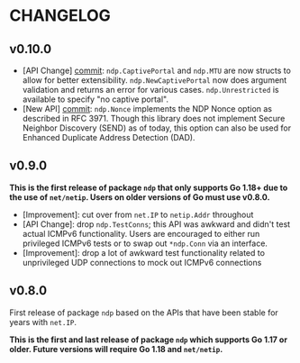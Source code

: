 # CHANGELOG

## v0.10.0

- [API Change]
  [commit](https://github.com/mdlayher/ndp/commit/0e153112a3ae254e05f4e55afdb684da0712d5c9):
  `ndp.CaptivePortal` and `ndp.MTU` are now structs to allow for better
  extensibility. `ndp.NewCaptivePortal` now does argument validation and returns
  an error for various cases. `ndp.Unrestricted` is available to specify "no
  captive portal".
- [New API]
  [commit](https://github.com/mdlayher/ndp/commit/7d558c930180892ed63e3213bb45bc62c71b6fa5):
  `ndp.Nonce` implements the NDP Nonce option as described in RFC 3971. Though
  this library does not implement Secure Neighbor Discovery (SEND) as of today,
  this option can also be used for Enhanced Duplicate Address Detection (DAD).

## v0.9.0

**This is the first release of package `ndp` that only supports Go 1.18+ due to
the use of `net/netip`. Users on older versions of Go must use v0.8.0.**

- [Improvement]: cut over from `net.IP` to `netip.Addr` throughout
- [API Change]: drop `ndp.TestConns`; this API was awkward and didn't test
  actual ICMPv6 functionality. Users are encouraged to either run privileged
  ICMPv6 tests or to swap out `*ndp.Conn` via an interface.
- [Improvement]: drop a lot of awkward test functionality related to
  unprivileged UDP connections to mock out ICMPv6 connections

## v0.8.0

First release of package `ndp` based on the APIs that have been stable for years
with `net.IP`.

**This is the first and last release of package `ndp` which supports Go 1.17 or
older. Future versions will require Go 1.18 and `net/netip`.**
